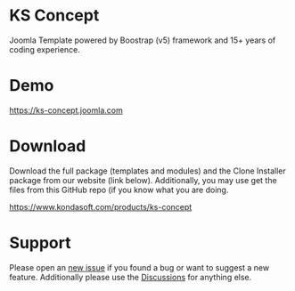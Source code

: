 # KS Concept
Joomla Template powered by Boostrap (v5) framework and 15+ years of coding experience.

# Demo
https://ks-concept.joomla.com

# Download
Download the full package (templates and modules) and the Clone Installer package from our website (link below). Additionally, you may use get the files from this GitHub repo (if you know what you are doing.

https://www.kondasoft.com/products/ks-concept

# Support
Please open an [new issue](https://github.com/kondasoft/ks-concept/issues) if you found a bug or want to suggest a new feature. Additionally please use the [Discussions](https://github.com/kondasoft/ks-concept/discussions) for anything else.  
